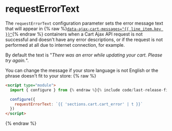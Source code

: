 # requestErrorText

The `requestErrorText` configuration parameter sets the error message text that will appear in {% raw %}[`data-ajax-cart-messages="{{ line_item.key }}"`](/reference/data-ajax-cart-messages/){% endraw %} containers when a Cart Ajax API request is not successful and doesn't have any error descriptions, or if the request is not performed at all due to internet connection, for example.

By default the text is "*There was an error while updating your cart. Please try again.*".

You can change the message if your store language is not English or the phrase doesn't fit to your store:
{% raw %}
```html
<script type="module">
  import { configure } from {% endraw %}{% include code/last-release-file-name.html asset_url=true %}{% raw %};

  configure({
  	requestErrorText: `{{ 'sections.cart.cart_error' | t }}`
  })
</script>
```
{% endraw %}